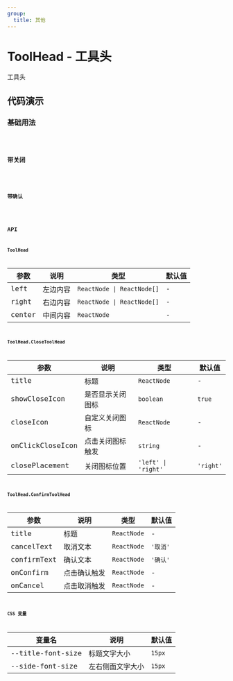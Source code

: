 ```yaml
---
group:
  title: 其他
---
```


# ToolHead - 工具头

工具头

## 代码演示

### 基础用法

<code src="./demos/basic.tsx" />

### 带关闭

<code src="./demos/close.tsx" />

### 带确认

<code src="./demos/confirm.tsx" />

## API

### ToolHead

| 参数   | 说明     | 类型                       | 默认值 |
| ------ | -------- | -------------------------- | ------ |
| left   | 左边内容 | `ReactNode \| ReactNode[]` | -      |
| right  | 右边内容 | `ReactNode \| ReactNode[]` | -      |
| center | 中间内容 | `ReactNode`                | -      |

### ToolHead.CloseToolHead

| 参数             | 说明             | 类型                | 默认值    |
| ---------------- | ---------------- | ------------------- | --------- |
| title            | 标题             | `ReactNode`         | -         |
| showCloseIcon    | 是否显示关闭图标 | `boolean`           | `true`    |
| closeIcon        | 自定义关闭图标   | `ReactNode`         | -         |
| onClickCloseIcon | 点击关闭图标触发 | `string`            | -         |
| closePlacement   | 关闭图标位置     | `'left' \| 'right'` | `'right'` |

### ToolHead.ConfirmToolHead

| 参数        | 说明         | 类型        | 默认值   |
| ----------- | ------------ | ----------- | -------- |
| title       | 标题         | `ReactNode` | -        |
| cancelText  | 取消文本     | `ReactNode` | `'取消'` |
| confirmText | 确认文本     | `ReactNode` | `'确认'` |
| onConfirm   | 点击确认触发 | `ReactNode` | -        |
| onCancel    | 点击取消触发 | `ReactNode` | -        |

### CSS 变量

| 变量名            | 说明             | 默认值 |
| ----------------- | ---------------- | ------ |
| --title-font-size | 标题文字大小     | `15px` |
| --side-font-size  | 左右侧面文字大小 | `15px` |
